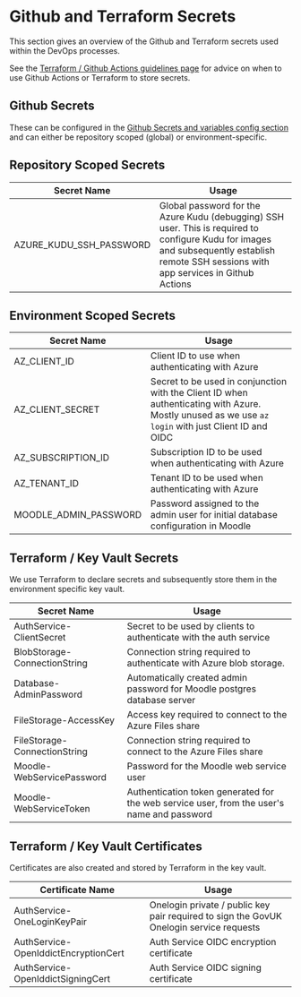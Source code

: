# Github and Terraform Secrets

This section gives an overview of the Github and Terraform secrets used within the DevOps processes.

See the [Terraform / Github Actions guidelines page](https://github.com/DFE-Digital/social-work-induction-programme-digital-service/blob/main/docs/devops/Terraform%20and%20GA%20Guidelines.md) for advice on when to use Github Actions or Terraform to store secrets.

## Github Secrets

These can be configured in the [Github Secrets and variables config section](https://github.com/DFE-Digital/social-work-induction-programme-digital-service/settings/secrets/actions) and can either be repository scoped (global) or environment-specific.

## Repository Scoped Secrets

| Secret Name | Usage | 
| -------- | ------- | 
| AZURE_KUDU_SSH_PASSWORD | Global password for the Azure Kudu (debugging) SSH user. This is required to configure Kudu for images and subsequently establish remote SSH sessions with app services in Github Actions |

## Environment Scoped Secrets

| Secret Name | Usage | 
| -------- | ------- | 
| AZ_CLIENT_ID | Client ID to use when authenticating with Azure |
| AZ_CLIENT_SECRET | Secret to be used in conjunction with the Client ID when authenticating with Azure. Mostly unused as we use `az login` with just Client ID and OIDC |
| AZ_SUBSCRIPTION_ID | Subscription ID to be used when authenticating with Azure |
| AZ_TENANT_ID | Tenant ID to be used when authenticating with Azure |
| MOODLE_ADMIN_PASSWORD | Password assigned to the admin user for initial database configuration in Moodle |

## Terraform / Key Vault Secrets

We use Terraform to declare secrets and subsequently store them in the environment specific key vault.

| Secret Name | Usage | 
| -------- | ------- | 
| AuthService-ClientSecret | Secret to be used by clients to authenticate with the auth service |
| BlobStorage-ConnectionString | Connection string required to authenticate with Azure blob storage. |
| Database-AdminPassword | Automatically created admin password for Moodle postgres database server |
| FileStorage-AccessKey | Access key required to connect to the Azure Files share |
| FileStorage-ConnectionString | Connection string required to connect to the Azure Files share |
| Moodle-WebServicePassword | Password for the Moodle web service user |
| Moodle-WebServiceToken | Authentication token generated for the web service user, from the user's name and password |

## Terraform / Key Vault Certificates

Certificates are also created and stored by Terraform in the key vault.

| Certificate Name | Usage | 
| -------- | ------- | 
| AuthService-OneLoginKeyPair | Onelogin private / public key pair required to sign the GovUK Onelogin service requests |
| AuthService-OpenIddictEncryptionCert | Auth Service OIDC encryption certificate |
| AuthService-OpenIddictSigningCert | Auth Service OIDC signing certificate |
